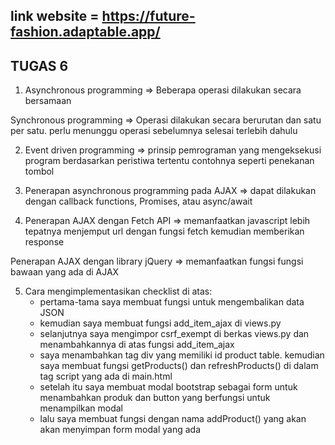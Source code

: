 ## link website = https://future-fashion.adaptable.app/

## TUGAS 6

1. Asynchronous programming => Beberapa operasi dilakukan secara bersamaan

Synchronous programming => Operasi dilakukan secara berurutan dan satu per satu. perlu menunggu operasi sebelumnya selesai terlebih dahulu

2. Event driven programming => prinsip pemrograman yang mengeksekusi program berdasarkan peristiwa tertentu contohnya seperti penekanan tombol

3. Penerapan asynchronous programming pada AJAX => dapat dilakukan dengan callback functions, Promises, atau async/await

4. Penerapan AJAX dengan Fetch API => memanfaatkan javascript lebih tepatnya menjemput url dengan fungsi fetch kemudian memberikan response

Penerapan AJAX dengan library jQuery => memanfaatkan fungsi fungsi bawaan yang ada di AJAX

5. Cara mengimplementasikan checklist di atas: 
    - pertama-tama saya membuat fungsi untuk mengembalikan data JSON
    - kemudian saya membuat fungsi add_item_ajax di views.py
    - selanjutnya saya mengimpor csrf_exempt di berkas views.py dan menambahkannya di atas fungsi add_item_ajax
    - saya menambahkan tag div yang memiliki id product table. kemudian saya membuat fungsi getProducts() dan refreshProducts() di dalam tag script yang ada di main.html 
    - setelah itu saya membuat modal bootstrap sebagai form untuk menambahkan produk dan button yang berfungsi untuk menampilkan modal
    - lalu saya membuat fungsi dengan nama addProduct() yang akan akan menyimpan form modal yang ada